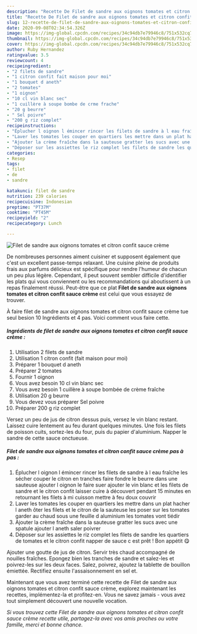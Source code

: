 ```yaml
---
description: "Recette De Filet de sandre aux oignons tomates et citron confit sauce crème"
title: "Recette De Filet de sandre aux oignons tomates et citron confit sauce crème"
slug: 12-recette-de-filet-de-sandre-aux-oignons-tomates-et-citron-confit-sauce-creme
date: 2020-09-08T02:34:54.326Z
image: https://img-global.cpcdn.com/recipes/34c94db7e79946c8/751x532cq70/filet-de-sandre-aux-oignons-tomates-et-citron-confit-sauce-creme-photo-principale-de-la-recette.jpg
thumbnail: https://img-global.cpcdn.com/recipes/34c94db7e79946c8/751x532cq70/filet-de-sandre-aux-oignons-tomates-et-citron-confit-sauce-creme-photo-principale-de-la-recette.jpg
cover: https://img-global.cpcdn.com/recipes/34c94db7e79946c8/751x532cq70/filet-de-sandre-aux-oignons-tomates-et-citron-confit-sauce-creme-photo-principale-de-la-recette.jpg
author: Ruby Hernandez
ratingvalue: 3.5
reviewcount: 4
recipeingredient:
- "2 filets de sandre"
- "1 citron confit fait maison pour moi"
- "1 bouquet d aneth"
- "2 tomates"
- "1 oignon"
- "10 cl vin blanc sec"
- "1 cuillère à soupe bombe de crme frache"
- "20 g beurre"
- " Sel poivre"
- "200 g riz complet"
recipeinstructions:
- "Éplucher l oignon l émincer rincer les filets de sandre à l eau fraîche les sécher couper le citron en tranches faire fondre le beurre dans une sauteuse ajouter l oignon le faire suer ajouter le vin blanc et les filets de sandre et le citron confit laisser cuire à découvert pendant 15 minutes en retournant les filets à mi cuisson mettre à feu doux couvrir"
- "Laver les tomates les couper en quartiers les mettre dans un plat hacher l aneth ôter les filets et le citron de la sauteuse les poser sur les tomates garder au chaud sous une feuille d aluminium les tomates vont tiédir"
- "Ajouter la crème fraîche dans la sauteuse gratter les sucs avec une spatule ajouter l aneth saler poivrer"
- "Déposer sur les assiettes le riz complet les filets de sandre les quartiers de tomates et le citron confit napper de sauce c est prêt ! Bon appétit 😋"
categories:
- Resep
tags:
- filet
- de
- sandre

katakunci: filet de sandre 
nutrition: 239 calories
recipecuisine: Indonesian
preptime: "PT37M"
cooktime: "PT45M"
recipeyield: "2"
recipecategory: Lunch

---
```



![Filet de sandre aux oignons tomates et citron confit sauce crème](https://img-global.cpcdn.com/recipes/34c94db7e79946c8/751x532cq70/filet-de-sandre-aux-oignons-tomates-et-citron-confit-sauce-creme-photo-principale-de-la-recette.jpg)

De nombreuses personnes aiment cuisiner et supposent également que c'est un excellent passe-temps relaxant. Une cuisine pleine de produits frais aux parfums délicieux est spécifique pour rendre l'humeur de chacun un peu plus légère. Cependant, il peut souvent sembler difficile d'identifier les plats qui vous conviennent ou les recommandations qui aboutissent à un repas finalement réussi. Peut-être que ce plat <strong> Filet de sandre aux oignons tomates et citron confit sauce crème </strong> est celui que vous essayez de trouver.

<!--inarticleads1-->

À faire filet de sandre aux oignons tomates et citron confit sauce crème tue seul besion 10 Ingrédients et 4 pas. Voici comment vous faire cette.

##### Ingrédients de filet de sandre aux oignons tomates et citron confit sauce crème :

1. Utilisation 2 filets de sandre
1. Utilisation 1 citron confit (fait maison pour moi)
1. Préparer 1 bouquet d aneth
1. Préparer 2 tomates
1. Fournir 1 oignon
1. Vous avez besoin 10 cl vin blanc sec
1. Vous avez besoin 1 cuillère à soupe bombée de crème fraîche
1. Utilisation 20 g beurre
1. Vous devez vous préparer  Sel poivre
1. Préparer 200 g riz complet


Versez un peu de jus de citron dessus puis, versez le vin blanc restant. Laissez cuire lentement au feu durant quelques minutes. Une fois les filets de poisson cuits, sortez-les du four, puis du papier d&#39;aluminium. Napper le sandre de cette sauce onctueuse. 

<!--inarticleads2-->

##### Filet de sandre aux oignons tomates et citron confit sauce crème pas à pas :

1. Éplucher l oignon l émincer rincer les filets de sandre à l eau fraîche les sécher couper le citron en tranches faire fondre le beurre dans une sauteuse ajouter l oignon le faire suer ajouter le vin blanc et les filets de sandre et le citron confit laisser cuire à découvert pendant 15 minutes en retournant les filets à mi cuisson mettre à feu doux couvrir
1. Laver les tomates les couper en quartiers les mettre dans un plat hacher l aneth ôter les filets et le citron de la sauteuse les poser sur les tomates garder au chaud sous une feuille d aluminium les tomates vont tiédir
1. Ajouter la crème fraîche dans la sauteuse gratter les sucs avec une spatule ajouter l aneth saler poivrer
1. Déposer sur les assiettes le riz complet les filets de sandre les quartiers de tomates et le citron confit napper de sauce c est prêt ! Bon appétit 😋


Ajouter une goutte de jus de citron. Servir très chaud accompagné de nouilles fraîches. Epongez bien les tranches de sandre et salez-les et poivrez-les sur les deux faces. Salez, poivrez, ajoutez la tablette de bouillon émiettée. Rectifiez ensuite l&#39;assaisonnement en sel et. 

<!--inarticleads1-->

<p>
Maintenant que vous avez terminé cette recette de Filet de sandre aux oignons tomates et citron confit sauce crème, explorez maintenant les recettes, implémentez-la et profitez-en. Vous ne savez jamais - vous avez tout simplement découvert une nouvelle vocation.
</p>

<p>
<i>Si vous trouvez cette Filet de sandre aux oignons tomates et citron confit sauce crème recette utile, partagez-la avec vos amis proches ou votre famille, merci et bonne chance.</i>
</p>
